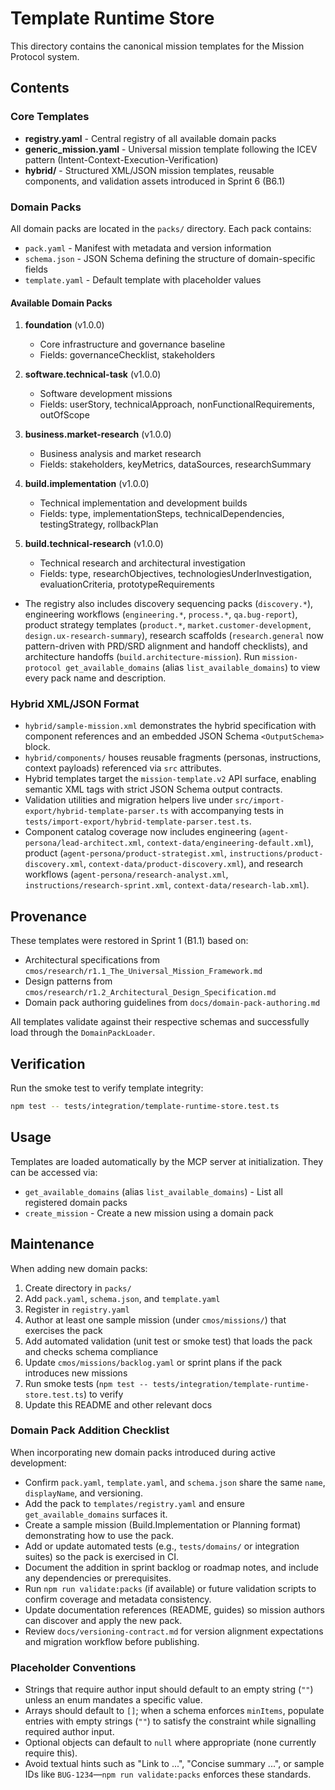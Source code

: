 # Template Runtime Store

This directory contains the canonical mission templates for the Mission Protocol system.

## Contents

### Core Templates

- **registry.yaml** - Central registry of all available domain packs
- **generic_mission.yaml** - Universal mission template following the ICEV pattern (Intent-Context-Execution-Verification)
- **hybrid/** - Structured XML/JSON mission templates, reusable components, and validation assets introduced in Sprint 6 (B6.1)

### Domain Packs

All domain packs are located in the `packs/` directory. Each pack contains:
- `pack.yaml` - Manifest with metadata and version information
- `schema.json` - JSON Schema defining the structure of domain-specific fields
- `template.yaml` - Default template with placeholder values

#### Available Domain Packs

1. **foundation** (v1.0.0)
   - Core infrastructure and governance baseline
   - Fields: governanceChecklist, stakeholders

2. **software.technical-task** (v1.0.0)
   - Software development missions
   - Fields: userStory, technicalApproach, nonFunctionalRequirements, outOfScope

3. **business.market-research** (v1.0.0)
   - Business analysis and market research
   - Fields: stakeholders, keyMetrics, dataSources, researchSummary

4. **build.implementation** (v1.0.0)
   - Technical implementation and development builds
   - Fields: type, implementationSteps, technicalDependencies, testingStrategy, rollbackPlan

5. **build.technical-research** (v1.0.0)
   - Technical research and architectural investigation
   - Fields: type, researchObjectives, technologiesUnderInvestigation, evaluationCriteria, prototypeRequirements

- The registry also includes discovery sequencing packs (`discovery.*`), engineering workflows (`engineering.*`, `process.*`, `qa.bug-report`), product strategy templates (`product.*`, `market.customer-development`, `design.ux-research-summary`), research scaffolds (`research.general` now pattern-driven with PRD/SRD alignment and handoff checklists), and architecture handoffs (`build.architecture-mission`). Run `mission-protocol get_available_domains` (alias `list_available_domains`) to view every pack name and description.

### Hybrid XML/JSON Format

- `hybrid/sample-mission.xml` demonstrates the hybrid specification with component references and an embedded JSON Schema `<OutputSchema>` block.
- `hybrid/components/` houses reusable fragments (personas, instructions, context payloads) referenced via `src` attributes.
- Hybrid templates target the `mission-template.v2` API surface, enabling semantic XML tags with strict JSON Schema output contracts.
- Validation utilities and migration helpers live under `src/import-export/hybrid-template-parser.ts` with accompanying tests in `tests/import-export/hybrid-template-parser.test.ts`.
- Component catalog coverage now includes engineering (`agent-persona/lead-architect.xml`, `context-data/engineering-default.xml`), product (`agent-persona/product-strategist.xml`, `instructions/product-discovery.xml`, `context-data/product-discovery.xml`), and research workflows (`agent-persona/research-analyst.xml`, `instructions/research-sprint.xml`, `context-data/research-lab.xml`).

## Provenance

These templates were restored in Sprint 1 (B1.1) based on:
- Architectural specifications from `cmos/research/r1.1_The_Universal_Mission_Framework.md`
- Design patterns from `cmos/research/r1.2_Architectural_Design_Specification.md`
- Domain pack authoring guidelines from `docs/domain-pack-authoring.md`

All templates validate against their respective schemas and successfully load through the `DomainPackLoader`.

## Verification

Run the smoke test to verify template integrity:

```bash
npm test -- tests/integration/template-runtime-store.test.ts
```

## Usage

Templates are loaded automatically by the MCP server at initialization. They can be accessed via:
- `get_available_domains` (alias `list_available_domains`) - List all registered domain packs
- `create_mission` - Create a new mission using a domain pack

## Maintenance

When adding new domain packs:
1. Create directory in `packs/`
2. Add `pack.yaml`, `schema.json`, and `template.yaml`
3. Register in `registry.yaml`
4. Author at least one sample mission (under `cmos/missions/`) that exercises the pack
5. Add automated validation (unit test or smoke test) that loads the pack and checks schema compliance
6. Update `cmos/missions/backlog.yaml` or sprint plans if the pack introduces new missions
7. Run smoke tests (`npm test -- tests/integration/template-runtime-store.test.ts`) to verify
8. Update this README and other relevant docs

### Domain Pack Addition Checklist

When incorporating new domain packs introduced during active development:

- Confirm `pack.yaml`, `template.yaml`, and `schema.json` share the same `name`, `displayName`, and versioning.
- Add the pack to `templates/registry.yaml` and ensure `get_available_domains` surfaces it.
- Create a sample mission (Build.Implementation or Planning format) demonstrating how to use the pack.
- Add or update automated tests (e.g., `tests/domains/` or integration suites) so the pack is exercised in CI.
- Document the addition in sprint backlog or roadmap notes, and include any dependencies or prerequisites.
- Run `npm run validate:packs` (if available) or future validation scripts to confirm coverage and metadata consistency.
- Update documentation references (README, guides) so mission authors can discover and apply the new pack.
- Review `docs/versioning-contract.md` for version alignment expectations and migration workflow before publishing.

### Placeholder Conventions

- Strings that require author input should default to an empty string (`""`) unless an enum mandates a specific value.
- Arrays should default to `[]`; when a schema enforces `minItems`, populate entries with empty strings (`""`) to satisfy the constraint while signalling required author input.
- Optional objects can default to `null` where appropriate (none currently require this).
- Avoid textual hints such as "Link to ...", "Concise summary ...", or sample IDs like `BUG-1234`—`npm run validate:packs` enforces these standards.
